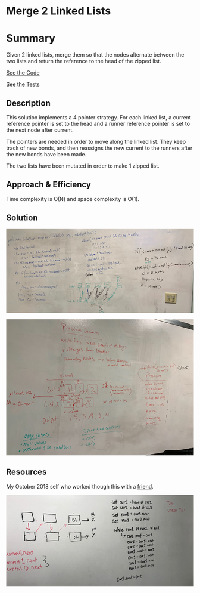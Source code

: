 # Merge 2 Linked Lists

# Summary

Given 2 linked lists, merge them so that the nodes alternate between the two lists and return the reference to the head of the zipped list.

[See the Code](src/main/java/linkedList/LinkedList.java)

[See the Tests](src/test/java/linkedList/LinkedListTest.java)

## Description

This solution implements a 4 pointer strategy.  For each linked list, a current reference pointer is set to the head and a runner reference pointer is set to the next node after current.

The pointers are needed in order to move along the linked list.  They keep track of new bonds, and then reassigns the new current to the runners after the new bonds have been made.

The two lists have been mutated in order to make 1 zipped list.

## Approach & Efficiency

Time complexity is O(N) and space complexity is O(1).

## Solution

![Merge Two Linked List Problem Domain](/assets/merge1.png)

![Merge Two Linked List Code](/assets/merge2.png)

## Resources

My October 2018 self who worked though this with a [friend](https://github.com/tara-johnson).

![Our solution](/assets/merge3.png)